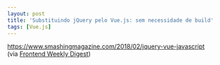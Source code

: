 ```yaml
---
layout: post
title: 'Substituindo jQuery pelo Vue.js: sem necessidade de build'
tags: [Vue.js]
---
```


<https://www.smashingmagazine.com/2018/02/jquery-vue-javascript><br>
(via [Frontend Weekly Digest](https://medium.com/@frontender_ua/frontend-weekly-digest-46-12-18-february-2018-3e38d9d73e42))
